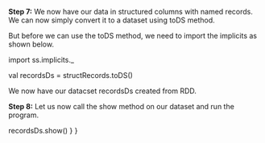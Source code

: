 

**Step 7:** We now have our data in structured columns with named records. We can now simply convert it to a dataset using toDS method. 

But before we can use the toDS method, we need to import the implicits as shown below.

import ss.implicits._

val recordsDs = structRecords.toDS()

We now have our datacset recordsDs created from RDD.

 

**Step 8:** Let us now call the show method on our dataset and run the program.


 

recordsDs.show()
  }
}

